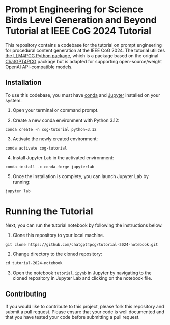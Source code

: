 # Prompt Engineering for Science Birds Level Generation and Beyond Tutorial at IEEE CoG 2024 Tutorial

This repository contains a codebase for the tutorial on prompt engineering for procedural content generation at the IEEE
CoG 2024. The tutorial utilizes [the LLM4PCG Python package](https://github.com/Pittawat2542/llm4pcg-python), which is a
package based on the original [ChatGPT4PCG](https://github.com/chatgpt4pcg/chatgpt4pcg-python) package but is adapted
for supporting open-source/weight OpenAI API-compatible models.

## Installation

To use this codebase, you must have [conda](https://conda.io/projects/conda/en/latest/user-guide/install/index.html)
and [Jupyter](https://jupyter.org/install) installed on your
system.

1. Open your terminal or command prompt.

2. Create a new conda environment with Python 3.12:

```
conda create -n cog-tutorial python=3.12
```

3. Activate the newly created environment:

```
conda activate cog-tutorial
```

4. Install Jupyter Lab in the activated environment:

```
conda install -c conda-forge jupyterlab
```

5. Once the installation is complete, you can launch Jupyter Lab by running:

```
jupyter lab
```

# Running the Tutorial

Next, you can run the tutorial notebook by following the instructions below.

1. Clone this repository to your local machine.

```
git clone https://github.com/chatgpt4pcg/tutorial-2024-notebook.git
```

2. Change directory to the cloned repository:

```
cd tutorial-2024-notebook
```

3. Open the notebook `tutorial.ipynb` in Jupyter by navigating to the cloned repository in Jupyter Lab and clicking on
   the notebook file.

## Contributing

If you would like to contribute to this project, please fork this repository and submit a pull request. Please ensure
that your code is well documented and that you have tested your code before submitting a pull request.
